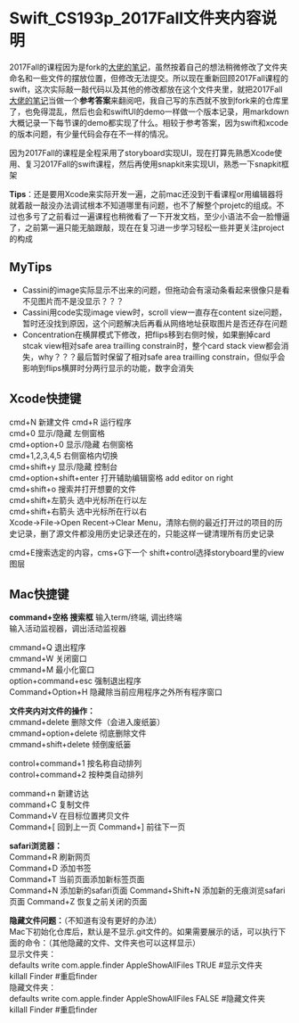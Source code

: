 # Swift_CS193p_2017Fall文件夹内容说明
2017Fall的课程因为是fork的[大佬的笔记](https://github.com/Sophia-fez/Standford-CS193p-2017Fall-Swift)，虽然按着自己的想法稍微修改了文件夹命名和一些文件的摆放位置，但修改无法提交。所以现在重新回顾2017Fall课程的swift，这次实际敲一敲代码以及其他的修改都放在这个文件夹里，就把2017Fall[大佬的笔记](https://github.com/Sophia-fez/Standford-CS193p-2017Fall-Swift)当做一个**参考答案**来翻阅吧，我自己写的东西就不放到fork来的仓库里了，也免得混乱，然后也会和swiftUI的demo一样做一个版本记录，用markdown大概记录一下每节课的demo都实现了什么。相较于参考答案，因为swift和xcode的版本问题，有少量代码会存在不一样的情况。

因为2017Fall的课程是全程采用了storyboard实现UI，现在打算先熟悉Xcode使用、复习2017Fall的swift课程，然后再使用snapkit来实现UI，熟悉一下snapkit框架

**Tips**：还是要用Xcode来实际开发一遍，之前mac还没到干看课程or用编辑器将就着敲一敲没办法调试根本不知道哪里有问题，也不了解整个projetc的组成。不过也多亏了之前看过一遍课程也稍微看了一下开发文档，至少小语法不会一脸懵逼了，之前第一遍只能无脑跟敲，现在在复习进一步学习轻松一些并更关注project的构成

## MyTips
- Cassini的image实际显示不出来的问题，但拖动会有滚动条看起来很像只是看不见图片而不是没显示？？？
- Cassini用code实现image view时，scroll view一直存在content size问题，暂时还没找到原因，这个问题解决后再看从网络地址获取图片是否还存在问题
- Concentration在横屏模式下修改，把flips移到右侧时候，如果删掉card stcak view相对safe area trailling constrain时，整个card stack view都会消失，why？？？最后暂时保留了相对safe area trailling constrain，但似乎会影响到flips横屏时分两行显示的功能，数字会消失

## Xcode快捷键
cmd+N           新建文件
cmd+R			运行程序  
cmd+0			显示/隐藏 左侧窗格  
cmd+option+0	显示/隐藏 右侧窗格  
cmd+1,2,3,4,5	右侧窗格内切换  
cmd+shift+y		显示/隐藏 控制台  
cmd+option+shift+enter	打开辅助编辑窗格 add editor on right  
cmd+shift+o				搜索并打开想要的文件  
cmd+shift+左箭头   选中光标所在行以左  
cmd+shift+右箭头   选中光标所在行以右  
Xcode->File->Open Recent->Clear Menu，清除右侧的最近打开过的项目的历史记录，删了源文件都没用历史记录还在的，只能这样一键清理所有历史记录 

cmd+E搜索选定的内容，cms+G下一个 
shift+control选择storyboard里的view图层

## Mac快捷键
**command+空格  搜索框**
输入term/终端, 调出终端  
输入活动监视器，调出活动监视器

cmmand+Q	退出程序  
cmmand+W	关闭窗口  
cmmand+M	最小化窗口  
option+command+esc	强制退出程序  
Command+Option+H    隐藏除当前应用程序之外所有程序窗口  


**文件夹内对文件的操作：**  
cmmand+delete			删除文件（会进入废纸篓）  
cmmand+option+delete	彻底删除文件  
cmmand+shift+delete		倾倒废纸篓  

control+command+1	按名称自动排列  
control+command+2	按种类自动排列  

command+n	新建访达  
command+C	复制文件  
Command+V	在目标位置拷贝文件  
Command+[       回到上一页
Command+]       前往下一页


**safari浏览器：**  
Command+R	刷新网页  
Command+D	添加书签  
Command+T   当前页面添加新标签页面  
Command+N   添加新的safari页面
Command+Shift+N     添加新的无痕浏览safari页面
Command+Z   恢复之前关闭的页面

**隐藏文件问题：**（不知道有没有更好的办法）  
Mac下初始化仓库后，默认是不显示.git文件的。如果需要展示的话，可以执行下面的命令：（其他隐藏的文件、文件夹也可以这样显示）  
显示文件夹：  
defaults write com.apple.finder AppleShowAllFiles TRUE        #显示文件夹  
killall Finder        #重启finder  
隐藏文件夹：  
defaults write com.apple.finder AppleShowAllFiles FALSE        #隐藏文件夹  
killall Finder        #重启finder  